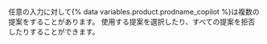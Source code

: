 任意の入力に対して{% data variables.product.prodname_copilot %}は複数の提案をすることがあります。 使用する提案を選択したり、すべての提案を拒否したりすることができます。
